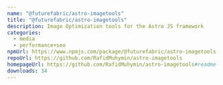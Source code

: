 ```yaml
---
name: "@futurefabric/astro-imagetools"
title: "@futurefabric/astro-imagetools"
description: Image Optimization tools for the Astro JS framework
categories:
  - media
  - performance+seo
npmUrl: https://www.npmjs.com/package/@futurefabric/astro-imagetools
repoUrl: https://github.com/RafidMuhymin/astro-imagetools
homepageUrl: https://github.com/RafidMuhymin/astro-imagetools#readme
downloads: 34
---
```

